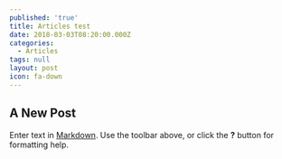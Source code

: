 ```yaml
---
published: 'true'
title: Articles test
date: 2018-03-03T08:20:00.000Z
categories:
  - Articles
tags: null
layout: post
icon: fa-down
---
```

## A New Post

Enter text in [Markdown](http://daringfireball.net/projects/markdown/). Use the toolbar above, or click the **?** button for formatting help.
